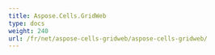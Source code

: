 ```yaml
---
title: Aspose.Cells.GridWeb
type: docs
weight: 240
url: /fr/net/aspose-cells-gridweb/aspose-cells-gridweb/
---
```



